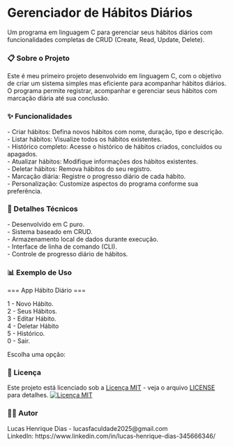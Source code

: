 <h1>Gerenciador de Hábitos Diários</h1>
<p>Um programa em linguagem C para gerenciar seus hábitos diários com funcionalidades completas de CRUD (Create, Read, 
  Update, Delete).</p>

<h3>📋 Sobre o Projeto</h3>
<p>Este é meu primeiro projeto desenvolvido em linguagem C, com o objetivo de criar um sistema simples mas eficiente 
  para acompanhar hábitos diários. O programa permite registrar, acompanhar e gerenciar seus hábitos com marcação diária 
  até sua conclusão.</p>

<h3>✨ Funcionalidades</h3>
<p>  - Criar hábitos: Defina novos hábitos com nome, duração, tipo e descrição.<br>
    - Listar hábitos: Visualize todos os hábitos existentes.<br>
    - Histórico completo: Acesse o histórico de hábitos criados, concluídos ou apagados.<br>
    - Atualizar hábitos: Modifique informações dos hábitos existentes.<br>
    - Deletar hábitos: Remova hábitos do seu registro.<br>
    - Marcação diária: Registre o progresso diário de cada hábito.<br>
    - Personalização: Customize aspectos do programa conforme sua preferência.</p>

<h3>📝 Detalhes Técnicos</h3>
<p>  - Desenvolvido em C puro.<br>
    - Sistema baseado em CRUD.<br>
    - Armazenamento local de dados durante execução.<br>
    - Interface de linha de comando (CLI).<br>
    - Controle de progresso diário de hábitos.</p>

<h3>📊 Exemplo de Uso</h3>
<p>=== App Hábito Diário ===<br>

1 - Novo Hábito.<br>
2 - Seus Hábitos.<br>
3 - Editar Hábito.<br>
4 - Deletar Hábito<br>
5 - Histórico.<br>
0 - Sair.<br>

Escolha uma opção: </p>

<h3>📄 Licença</h3>
<p>Este projeto está licenciado sob a 
<a href="LICENSE" target="_blank">Licença MIT</a> - 
veja o arquivo <a href="LICENSE" target="_blank">LICENSE</a> para detalhes.

<a href="https://opensource.org/licenses/MIT" target="_blank">
  <img src="https://img.shields.io/badge/License-MIT-yellow.svg" alt="Licença MIT">
</a></p>

<h3>👨‍💻 Autor</h3>
<p>Lucas Henrique Dias - lucasfaculdade2025@gmail.com<br> LinkedIn: https://www.linkedin.com/in/lucas-henrique-dias-345666346/</p>
